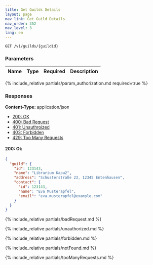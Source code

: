 ```yaml
---
title: Get Guilds Details
layout: page
nav_link: Get Guild Details
nav_order: 352
nav_level: 3
lang: en
---
```

```
GET /v1/guilds/{guildid}
```

### Parameters

| Name | Type  | Required | Description |
|:--------------|:--------|:----------:|:----------------------------------------------------------------------------------|
{% include_relative partials/param_authorization.md required=true %}

### Responses
**Content-Type:** application/json
- [200: OK](#200-ok)
- [400: Bad Request](#400-bad-request)
- [401: Unauthroized](#401-unauthorized)
- [403: Forbidden](#403-forbidden)
- [429: Too Many Requests](#429-too-many-requests)

#### 200: Ok
```json
{
  "guild": {
    "id": 123143,
    "name": "Librarium Kapu2",
    "address": "Schusterstraße 23, 12345 Entenhausen",
    "contact": {
      "id": 123143,
      "name": "Eva Musterapfel",
      "email": "eva.musterapfel@example.com"
    }
  }
}
```

{% include_relative partials/badRequest.md %}

{% include_relative partials/unauthorized.md %}

{% include_relative partials/forbidden.md %}

{% include_relative partials/notFound.md %}

{% include_relative partials/tooManyRequests.md %}
